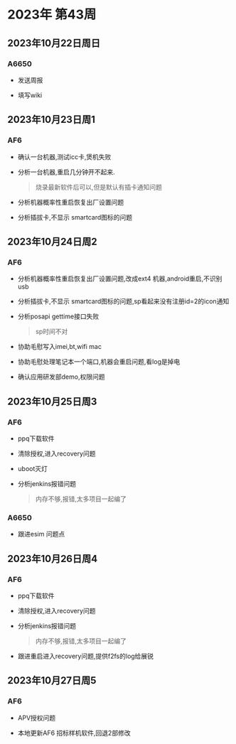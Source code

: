 # 2023年 第43周

## 2023年10月22日周日

### A6650

* 发送周报

* 填写wiki

## 2023年10月23日周1

### AF6

* 确认一台机器,测试icc卡,煲机失败

* 分析一台机器,重启几分钟开不起来.
    > 烧录最新软件后可以,但是默认有插卡通知问题

* 分析机器概率性重启恢复出厂设置问题

* 分析插拔卡,不显示 smartcard图标的问题

## 2023年10月24日周2

### AF6

* 分析机器概率性重启恢复出厂设置问题,改成ext4 机器,android重启,不识别usb

* 分析插拔卡,不显示 smartcard图标的问题,sp看起来没有注册id=2的icon通知

* 分析posapi gettime接口失败
    > sp时间不对

* 协助毛慰写入imei,bt,wifi mac

* 协助毛慰处理笔记本一个端口,机器会重启问题,看log是掉电

* 确认应用研发部demo,权限问题

## 2023年10月25日周3

### AF6

* ppq下载软件

* 清除授权,进入recovery问题

* uboot灭灯

* 分析jenkins报错问题
    > 内存不够,报错,太多项目一起编了

### A6650

* 跟进esim 问题点

## 2023年10月26日周4

### AF6

* ppq下载软件

* 清除授权,进入recovery问题

* 分析jenkins报错问题
    > 内存不够,报错,太多项目一起编了

* 跟进重启进入recovery问题,提供f2fs的log给展锐

## 2023年10月27日周5

### AF6

* APV授权问题

* 本地更新AF6 招标样机软件,回退2部修改